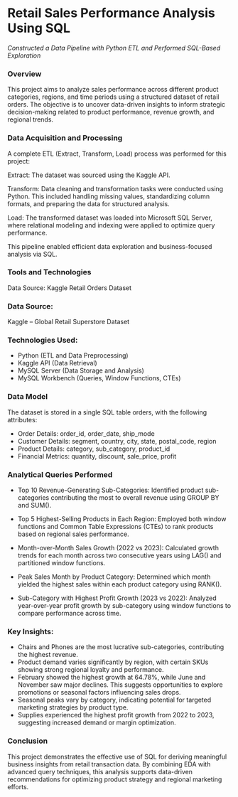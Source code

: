 # Retail Sales Performance Analysis Using SQL
*Constructed a Data Pipeline with Python ETL and Performed SQL-Based Exploration*

### Overview
This project aims to analyze sales performance across different product categories, regions, and time periods using a structured dataset of retail orders. The objective is to uncover data-driven insights to inform strategic decision-making related to product performance, revenue growth, and regional trends.

### Data Acquisition and Processing
A complete ETL (Extract, Transform, Load) process was performed for this project:

Extract: The dataset was sourced using the Kaggle API.

Transform: Data cleaning and transformation tasks were conducted using Python. This included handling missing values, standardizing column formats, and preparing the data for structured analysis.

Load: The transformed dataset was loaded into Microsoft SQL Server, where relational modeling and indexing were applied to optimize query performance.

This pipeline enabled efficient data exploration and business-focused analysis via SQL.

### Tools and Technologies
Data Source: Kaggle Retail Orders Dataset


### Data Source: 
Kaggle – Global Retail Superstore Dataset

### Technologies Used:
- Python (ETL and Data Preprocessing)
- Kaggle API (Data Retrieval)
- MySQL Server (Data Storage and Analysis)
- MySQL Workbench (Queries, Window Functions, CTEs)

### Data Model
The dataset is stored in a single SQL table orders, with the following attributes:

- Order Details: order_id, order_date, ship_mode
- Customer Details: segment, country, city, state, postal_code, region
- Product Details: category, sub_category, product_id
- Financial Metrics: quantity, discount, sale_price, profit

### Analytical Queries Performed
- Top 10 Revenue-Generating Sub-Categories:
Identified product sub-categories contributing the most to overall revenue using GROUP BY and SUM().

- Top 5 Highest-Selling Products in Each Region:
Employed both window functions and Common Table Expressions (CTEs) to rank products based on regional sales performance.

- Month-over-Month Sales Growth (2022 vs 2023):
Calculated growth trends for each month across two consecutive years using LAG() and partitioned window functions.

- Peak Sales Month by Product Category: 
Determined which month yielded the highest sales within each product category using RANK().

- Sub-Category with Highest Profit Growth (2023 vs 2022): 
Analyzed year-over-year profit growth by sub-category using window functions to compare performance across time.

### Key Insights: 
- Chairs and Phones are the most lucrative sub-categories, contributing the highest revenue.
- Product demand varies significantly by region, with certain SKUs showing strong regional loyalty and performance.
- February showed the highest growth at 64.78%, while June and November saw major declines. This suggests opportunities to explore promotions or seasonal factors influencing sales drops.
- Seasonal peaks vary by category, indicating potential for targeted marketing strategies by product type.
- Supplies experienced the highest profit growth from 2022 to 2023, suggesting increased demand or margin optimization.

### Conclusion
This project demonstrates the effective use of SQL for deriving meaningful business insights from retail transaction data. By combining EDA with advanced query techniques, this analysis supports data-driven recommendations for optimizing product strategy and regional marketing efforts.


